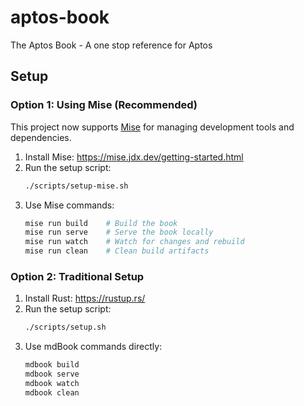 # aptos-book
The Aptos Book - A one stop reference for Aptos

## Setup

### Option 1: Using Mise (Recommended)

This project now supports [Mise](https://mise.jdx.dev/) for managing development tools and dependencies.

1. Install Mise: https://mise.jdx.dev/getting-started.html
2. Run the setup script:
   ```bash
   ./scripts/setup-mise.sh
   ```
3. Use Mise commands:
   ```bash
   mise run build    # Build the book
   mise run serve    # Serve the book locally
   mise run watch    # Watch for changes and rebuild
   mise run clean    # Clean build artifacts
   ```

### Option 2: Traditional Setup

1. Install Rust: https://rustup.rs/
2. Run the setup script:
   ```bash
   ./scripts/setup.sh
   ```
3. Use mdBook commands directly:
   ```bash
   mdbook build
   mdbook serve
   mdbook watch
   mdbook clean
   ```
